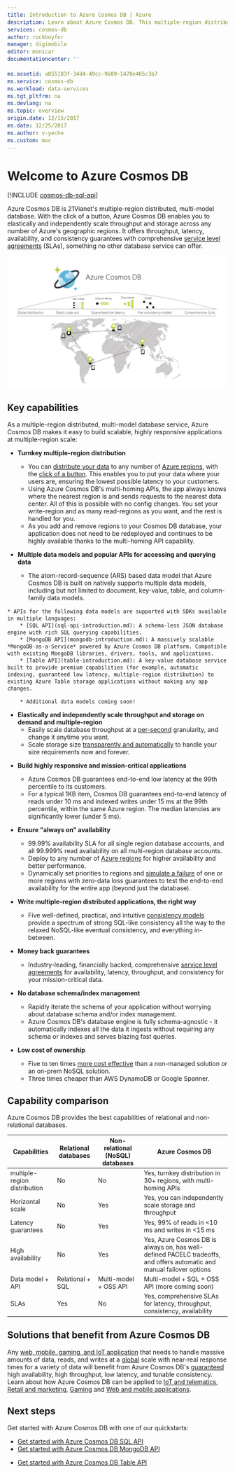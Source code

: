 ```yaml
---
title: Introduction to Azure Cosmos DB | Azure
description: Learn about Azure Cosmos DB. This multiple-region distributed multi-model database is built for low latency, elastic scalability, and high availability.
services: cosmos-db
author: rockboyfor
manager: digimobile
editor: monicar
documentationcenter: ''

ms.assetid: a855183f-34d4-49cc-9609-1478e465c3b7
ms.service: cosmos-db
ms.workload: data-services
ms.tgt_pltfrm: na
ms.devlang: na
ms.topic: overview
origin.date: 12/15/2017
ms.date: 12/25/2017
ms.author: v-yeche
ms.custom: mvc
---
```

<!-- Notice in meta : 全球 to 多个区域 -->
# Welcome to Azure Cosmos DB

[!INCLUDE [cosmos-db-sql-api](../../includes/cosmos-db-sql-api.md)]

Azure Cosmos DB is 21Vianet's multiple-region distributed, multi-model database. With the click of a button, Azure Cosmos DB enables you to elastically and independently scale throughput and storage across any number of Azure's geographic regions. It offers throughput, latency, availability, and consistency guarantees with comprehensive [service level agreements](https://www.azure.cn/support/sla/documentdb/) (SLAs), something no other database service can offer.

<!-- Not Avaialble [Try Azure Cosmos DB for free](https://www.azure.cn/try/cosmosdb/)-->
<!-- NOTICE: 全球分布 TO 多区域分布 -->

![Azure Cosmos DB is 21Vianet's multiple-region distributed database service with elastic scale-out, guaranteed low latency, five consistency models, and comprehensive guaranteed SLAs](./media/introduction/azure-cosmos-db.png)
<!-- Not Avaialble [Try Azure Cosmos DB for free](https://www.azure.cn/try/cosmosdb/)-->
<!-- NOTICE: 全球分布 TO 多区域分布 -->

## Key capabilities
As a multiple-region distributed, multi-model database service, Azure Cosmos DB makes it easy to build scalable, highly responsive applications at multiple-region scale:
<!-- NOTICE: 全球分布 TO 多区域分布 -->

* **Turnkey multiple-region distribution**
    * You can [distribute your data](distribute-data-globally.md) to any number of [Azure regions](https://www.azure.cn/support/service-dashboard/), with the [click of a button](tutorial-global-distribution-sql-api.md). This enables you to put your data where your users are, ensuring the lowest possible latency to your customers. 
    * Using Azure Cosmos DB's multi-homing APIs, the app always knows where the nearest region is and sends requests to the nearest data center. All of this is possible with no config changes. You set your write-region and as many read-regions as you want, and the rest is handled for you.
    * As you add and remove regions to your Cosmos DB database, your application does not need to be redeployed and continues to be highly available thanks to the multi-homing API capability.

* **Multiple data models and popular APIs for accessing and querying data**
    * The atom-record-sequence (ARS) based data model that Azure Cosmos DB is built on natively supports multiple data models, including but not limited to document, key-value, table, and column-family data models.
<!--Not Available on Graph -->
    * APIs for the following data models are supported with SDKs available in multiple languages:
        * [SQL API](sql-api-introduction.md): A schema-less JSON database engine with rich SQL querying capabilities.
        * [MongoDB API](mongodb-introduction.md): A massively scalable *MongoDB-as-a-Service* powered by Azure Cosmos DB platform. Compatible with existing MongoDB libraries, drivers, tools, and applications.
        * [Table API](table-introduction.md): A key-value database service built to provide premium capabilities (for example, automatic indexing, guaranteed low latency, multiple-region distribution) to existing Azure Table storage applications without making any app changes.
<!--Not Available * [Cassandra API](cassandra-introduction.md)-->
<!--Not Available * [Graph (Gremlin) API](graph-introduction.md)-->
        * Additional data models coming soon!

* **Elastically and independently scale throughput and storage on demand and multiple-region**
    * Easily scale database throughput at a [per-second](request-units.md) granularity, and change it anytime you want. 
    * Scale storage size [transparently and automatically](partition-data.md) to handle your size requirements now and forever.
<!-- NOTICE: 全球分布 TO 多区域分布 -->

* **Build highly responsive and mission-critical applications**
    * Azure Cosmos DB guarantees end-to-end low latency at the 99th percentile to its customers. 
    * For a typical 1KB item, Cosmos DB guarantees end-to-end latency of reads under 10 ms and indexed writes under 15 ms at the 99th percentile, within the same Azure region. The median latencies are significantly lower (under 5 ms).

* **Ensure "always on" availability**
    * 99.99% availability SLA for all single region database accounts, and all 99.999% read availability on all multi-region database accounts.
    * Deploy to any number of [Azure regions](https://www.azure.cn/support/service-dashboard/) for higher availability and better performance.
    * Dynamically set priorities to regions and [simulate a failure](regional-failover.md) of one or more regions with zero-data loss guarantees to test the end-to-end availability for the entire app (beyond just the database). 

* **Write multiple-region distributed applications, the right way**
    * Five well-defined, practical, and intuitive [consistency models](consistency-levels.md) provide a spectrum of strong SQL-like consistency all the way to the relaxed NoSQL-like eventual consistency, and everything in-between. 
<!-- NOTICE: 全球分布 TO 多区域分布 -->

* **Money back guarantees**
    * Industry-leading, financially backed, comprehensive [service level agreements](https://www.azure.cn/support/sla/documentdb/) for availability, latency, throughput, and consistency for your mission-critical data. 

* **No database schema/index management**
    * Rapidly iterate the schema of your application without worrying about database schema and/or index management.
    * Azure Cosmos DB's database engine is fully schema-agnostic - it automatically indexes all the data it ingests without requiring any schema or indexes and serves blazing fast queries. 

* **Low cost of ownership**
    * Five to ten times [more cost effective](https://aka.ms/cosmos-db-tco-paper) than a non-managed solution or an on-prem NoSQL solution.
    * Three times cheaper than AWS DynamoDB or Google Spanner.

## Capability comparison

Azure Cosmos DB provides the best capabilities of relational and non-relational databases.

| Capabilities | Relational databases	| Non-relational (NoSQL) databases | 	Azure Cosmos DB |
| --- | --- | --- | --- |
| multiple-region distribution | No | No | Yes, turnkey distribution in 30+ regions, with multi-homing APIs|
| Horizontal scale | No | Yes | Yes, you can independently scale storage and throughput | 
| Latency guarantees | No | Yes | Yes, 99% of reads in <10 ms and writes in <15 ms | 
| High availability | No | Yes | Yes, Azure Cosmos DB is always on, has well-defined PACELC tradeoffs, and offers automatic and manual failover options|
| Data model + API | Relational + SQL | Multi-model + OSS API | Multi-model + SQL + OSS API (more coming soon) |
| SLAs | Yes | No | Yes, comprehensive SLAs for latency, throughput, consistency, availability |
<!-- NOTICE: 全球分布 TO 多区域分布 -->

## Solutions that benefit from Azure Cosmos DB

Any [web, mobile, gaming, and IoT application](use-cases.md) that needs to handle massive amounts of data, reads, and writes at a [global](distribute-data-globally.md) scale with near-real response times for a variety of data will benefit from Azure Cosmos DB's [guaranteed](https://www.azure.cn/support/sla/cosmos-db/) high availability, high throughput, low latency, and tunable consistency. Learn about how Azure Cosmos DB can be applied to [IoT and telematics](use-cases.md#iot-and-telematics), [Retail and marketing](use-cases.md#retail-and-marketing), [Gaming](use-cases.md#gaming) and [Web and mobile applications](use-cases.md#web-and-mobile-applications).

## Next steps
Get started with Azure Cosmos DB with one of our quickstarts:

* [Get started with Azure Cosmos DB SQL API](create-sql-api-dotnet.md)
* [Get started with Azure Cosmos DB MongoDB API](create-mongodb-nodejs.md)
<!--Not Available on * [Get started with Azure Cosmos DB Cassandra API](create-cassandra-dotnet.md) -->
<!--Not Available on * [Get started with Azure Cosmos DB Graph API](create-graph-dotnet.md) -->
* [Get started with Azure Cosmos DB Table API](create-table-dotnet.md)
<!--Update_Description: update meta properties, update link, wording update-->